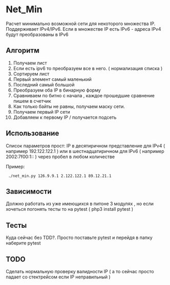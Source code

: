 # Net_Min #
Расчет минимально возможной сети для некоторого множества IP. Поддерживает IPv4/IPv6. 
Если в множестве IP есть IPv6 - адреса IPv4 будут преобразованы в IPv6


 ## Алгоритм ##
 1. Получаем лист
 2. Если есть ipv6 то преобразуем все в него. ( нормализация списка )
 3. Сортируем лист
 4. Первый элемент самый маленький
 5. Последний самый большой
 6. Преобразуем оба IP в бинарную форму
 7. Сравниваем по битно с начала , каждое прошедшие сравнение пишем в счетчик
 8. Как только байты не равны, получаем маску сети.
 8. Получаем первый IP cети
 10. Добавляем к первому IP / получается подсеть

## Использование ##
Список параметров прост: IP в десятиричном представление для IPv4  ( например 192.122.122.1 )
 или в шестнадцатиричном для IPv6 ( например 2002:7f00:1:: ) через пробел в любом количестве

Пример: 
```
 ./net_min.py 126.9.9.1 2.122.122.1 89.12.21.1 
```

## Зависимости ##
Должно работать из уже имеющихся в питоне 3 модулях , но если хочеться погонять тесты то на pytest ( php3 install pytest )

## Тесты ##
Куда сейчас без TDD?.  Просто поставьте pytest и перейдя в папку наберите  pytest

## TODO ##
Сделать нормальную проверку валидности IP ( а то сейчас просто падает со стектрейсом если  IP неправильный )